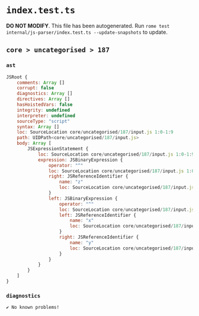 # `index.test.ts`

**DO NOT MODIFY**. This file has been autogenerated. Run `rome test internal/js-parser/index.test.ts --update-snapshots` to update.

## `core > uncategorised > 187`

### `ast`

```javascript
JSRoot {
	comments: Array []
	corrupt: false
	diagnostics: Array []
	directives: Array []
	hasHoistedVars: false
	integrity: undefined
	interpreter: undefined
	sourceType: "script"
	syntax: Array []
	loc: SourceLocation core/uncategorised/187/input.js 1:0-1:9
	path: UIDPath<core/uncategorised/187/input.js>
	body: Array [
		JSExpressionStatement {
			loc: SourceLocation core/uncategorised/187/input.js 1:0-1:9
			expression: JSBinaryExpression {
				operator: "^"
				loc: SourceLocation core/uncategorised/187/input.js 1:0-1:9
				right: JSReferenceIdentifier {
					name: "z"
					loc: SourceLocation core/uncategorised/187/input.js 1:8-1:9 (z)
				}
				left: JSBinaryExpression {
					operator: "^"
					loc: SourceLocation core/uncategorised/187/input.js 1:0-1:5
					left: JSReferenceIdentifier {
						name: "x"
						loc: SourceLocation core/uncategorised/187/input.js 1:0-1:1 (x)
					}
					right: JSReferenceIdentifier {
						name: "y"
						loc: SourceLocation core/uncategorised/187/input.js 1:4-1:5 (y)
					}
				}
			}
		}
	]
}
```

### `diagnostics`

```
✔ No known problems!

```
